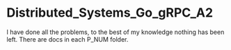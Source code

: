 # Distributed_Systems_Go_gRPC_A2

I have done all the problems, to the best of my knowledge nothing has been left. There are docs in each P_NUM folder.